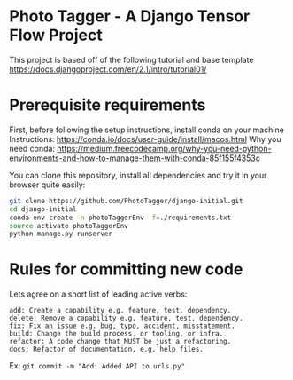 # Photo Tagger - A Django Tensor Flow Project

This project is based off of the following tutorial and base template
https://docs.djangoproject.com/en/2.1/intro/tutorial01/

# Prerequisite requirements

First, before following the setup instructions, install conda on your machine
Instructions: https://conda.io/docs/user-guide/install/macos.html
Why you need conda: https://medium.freecodecamp.org/why-you-need-python-environments-and-how-to-manage-them-with-conda-85f155f4353c

You can clone this repository, install all dependencies and try it in your
browser quite easily:

```bash
git clone https://github.com/PhotoTagger/django-initial.git
cd django-initial
conda env create -n photoTaggerEnv -f=./requirements.txt
source activate photoTaggerEnv
python manage.py runserver
```

# Rules for committing new code
Lets agree on a short list of leading active verbs:
```
add: Create a capability e.g. feature, test, dependency.
delete: Remove a capability e.g. feature, test, dependency.
fix: Fix an issue e.g. bug, typo, accident, misstatement.
build: Change the build process, or tooling, or infra.
refactor: A code change that MUST be just a refactoring.
docs: Refactor of documentation, e.g. help files.
```

Ex: `git commit -m "Add: Added API to urls.py"`
